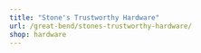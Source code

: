 ```yaml
---
title: "Stone's Trustworthy Hardware"
url: /great-bend/stones-trustworthy-hardware/
shop: hardware
---
```

